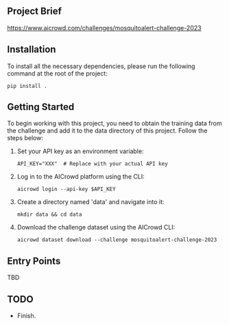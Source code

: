 ## Project Brief
https://www.aicrowd.com/challenges/mosquitoalert-challenge-2023

## Installation
To install all the necessary dependencies, please run the following command at the root of the project:

```
pip install .
```

## Getting Started
To begin working with this project, you need to obtain the training data from the challenge and add it to the data directory of this project. Follow the steps below:

1. Set your API key as an environment variable:
   ```
   API_KEY="XXX"  # Replace with your actual API key
   ```

2. Log in to the AICrowd platform using the CLI:
   ```
   aicrowd login --api-key $API_KEY
   ```

3. Create a directory named 'data' and navigate into it:
   ```
   mkdir data && cd data
   ```

4. Download the challenge dataset using the AICrowd CLI:
   ```
   aicrowd dataset download --challenge mosquitoalert-challenge-2023
   ```

## Entry Points
TBD

## TODO
- Finish.
